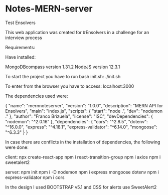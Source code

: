 # Notes-MERN-server
Test Ensolvers

This web application was created for #Ensolvers in a challenge for an interview process

Requirements:

Have installed:

MongoDBcompass version 1.31.2 NodeJS version 12.3.1

To start the project you have to run bash init.sh: ./init.sh

To enter from the browser you have to access: localhost:3000

The dependencies used were:

{ "name": "mernnoteserver", "version": "1.0.0", "description": "MERN API for Ensolvers", "main": "index.js", "scripts": { "start": "node .", "dev": "nodemon ." }, "author": "Franco Brizuela", "license": "ISC", "devDependencies": { "nodemon": "^2.0.16" }, "dependencies": { "cors": "^2.8.5", "dotenv": "^16.0.0", "express": "^4.18.1", "express-validator": "^6.14.0", "mongoose": "^6.3.3" } }

In case there are conflicts in the installation of dependencies, the following were done:

client: npx create-react-app npm i react-transition-group npm i axios npm i sweetalert2

server: npm init npm i -D nodemon npm i express mongoose dotenv npm i express-validator npm i cors

In the design I used BOOTSTRAP v5.1 and CSS for alerts use SweetAlert2
